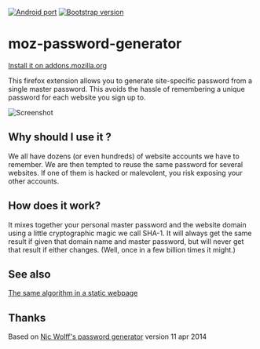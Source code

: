 [![Android port](https://img.shields.io/badge/Ported%20on-Android-green.svg?style=popout-square&logo=android)](https://github.com/xvello/salasana-android)
[![Bootstrap version](https://img.shields.io/badge/Ported%20on-Bootstrap-purple.svg?style=popout-square&logo=bootstrap)](https://github.com/xvello/html-password-generator)

# moz-password-generator

[Install it on addons.mozilla.org](https://addons.mozilla.org/en-US/firefox/addon/salasana-password-generator/)

This firefox extension allows you to generate site-specific password from a single master password. This avoids the hassle of remembering a unique password for each website you sign up to.

![Screenshot](https://raw.githubusercontent.com/xvello/salasana-webextension/master/screenshot.png)

## Why should I use it ?
We all have dozens (or even hundreds) of website accounts we have to remember. We are then tempted to reuse the same password for several websites. If one of them is hacked or malevolent, you risk exposing your other accounts.

## How does it work?
It mixes  together your personal master password and the website domain using a little cryptographic magic we call SHA-1. It will always get the same result if given that domain name and master password, but will never get that result if either changes. (Well, once in a few billion times it might.)

## See also

[The same algorithm in a static webpage](https://github.com/xvello/password-generator)

## Thanks

Based on [Nic Wolff's password generator](http://angel.net/~nic/passwd.current.html) version 11 apr 2014
